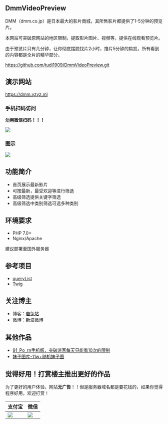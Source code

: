 ## DmmVideoPreview
DMM（dmm.co.jp）是日本最大的影片商城，其所售影片都提供了1-5分钟的预览片。

本网站可突破原网站的地区限制，提取影片图片、视频等，提供在线观看预览片。

由于预览片只有几分钟，让你彻底摆脱找片2小时，撸片5分钟的尴尬，所有看到的内容都是全片的精华部分。

https://github.com/tudi1909/DmmVideoPreview.git

## 演示网站
https://dmm.yzyz.ml

### 手机扫码访问
**勿用微信扫码！！！**

![](https://yantuz.cn/qr/?text=https://dmm.yzyz.ml)
### 图示
![](https://ws2.sinaimg.cn/large/007452UMly1ftiotmz67bj30dw0nd7hn.jpg)

## 功能简介
* 首页展示最新影片
* 可按最新，最受欢迎等进行筛选
* 高级筛选提供关键字筛选
* 高级筛选中类别筛选可选多种类别

## 环境要求
* PHP 7.0+
* Nginx/Apache

建议部署至国外服务器

## 参考项目
* [queryList](https://github.com/jae-jae/QueryList)
* [Twig](https://github.com/twigphp/Twig)

## 关注博主
* 博客：[岩兔站](https://yantuz.cn "岩兔站-关注互联网折腾服务器分享码农的日常")
* 微博：[新浪微博](https://weibo.com/yztop "岩兔站")

## 其他作品
* [91_Po_rn手机版，突破游客每天只能看10次的限制](https://github.com/yhf7952/91pornMobile "91_Po_rn手机版，突破游客每天只能看10次的限制")
* [妹子图库-11w+随机妹子图](https://github.com/yhf7952/mmPic "妹子图库-11w+随机妹子图")

## 觉得好用！打赏楼主推出更好的作品
为了更好的用户体验，网站**无广告**！！但是服务器域名都是要花钱的，如果你觉得程序好用，欢迎打赏！

|支付宝|微信|
|---|---
|![](https://ws4.sinaimg.cn/large/007452UMly1fqa26f6fdaj308c08caab.jpg)|![](https://ws1.sinaimg.cn/large/007452UMly1fqa1vf6njtj308c08c0t2.jpg)
